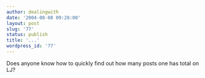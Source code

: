 ```yaml
---
author: dealingwith
date: '2004-08-08 09:28:00'
layout: post
slug: '77'
status: publish
title: '...'
wordpress_id: '77'
---
```


Does anyone know how to quickly find out how many posts one has total on LJ?

